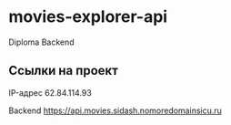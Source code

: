 # movies-explorer-api
Diploma Backend

## Ссылки на проект

IP-адрес 62.84.114.93

Backend https://api.movies.sidash.nomoredomainsicu.ru
